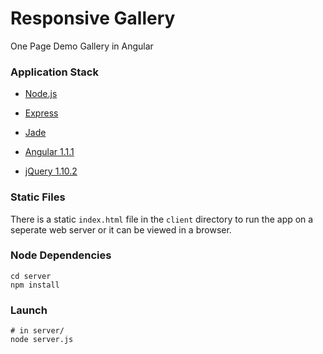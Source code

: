 # Responsive Gallery #
 
One Page Demo Gallery in Angular

### Application Stack ######

- [Node.js](http://www.nodejs.org)

- [Express](http://www.expressjs.com/)

- [Jade](http://jade-lang.com/)

- [Angular 1.1.1](http://angularjs.org/)

- [jQuery 1.10.2](jquery.com)

### Static Files ######

There is a static `index.html` file in the `client` directory to run the app on a seperate web server or it can be viewed in a browser.

### Node Dependencies ######

    cd server
    npm install

### Launch ######

    # in server/
    node server.js

